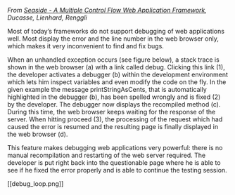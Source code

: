 _From [Seaside - A Multiple Control Flow Web Application Framework](http://www.iam.unibe.ch/~scg/Archive/Papers/Duca04eSeaside.pdf), Ducasse, Lienhard, Renggli_

Most of today’s frameworks do not support debugging of web applications well. Most display the error and the line number in the web browser only, which makes it very inconvenient to find and fix bugs.

When an unhandled exception occurs (see figure below), a stack trace is shown in the web browser (a) with a link called debug. Clicking this link (1), the developer activates a debugger (b) within the development environment which lets him inspect variables and even modify the code on the fly. In the given example the message printStringAsCents, that is automatically highlighted in the debugger (b), has been spelled wrongly and is fixed (2) by the developer. The debugger now displays the recompiled method (c). During this time, the web browser keeps waiting for the response of the server. When hitting proceed (3), the processing of the request which had caused the error is resumed and the resulting page is finally displayed in the web browser (d).

This feature makes debugging web applications very powerful: there is no manual recompilation and restarting of the web server required. The developer is put right back into the questionable page where he is able to see if he fixed the error properly and is able to continue the testing session.

[[debug_loop.png]]
